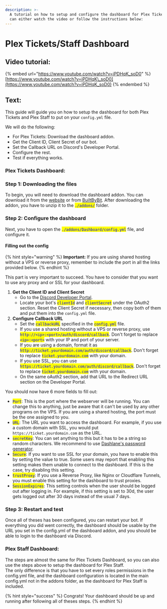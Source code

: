 ```yaml
---
description: >-
  A tutorial on how to setup and configure the dashboard for Plex Tickets. You
  can either watch the video or follow the instructions below:
---
```


# Plex Tickets/Staff Dashboard

## Video tutorial:

{% embed url="https://www.youtube.com/watch?v=iPDHqK_soD0" %}
[https://www.youtube.com/watch?v=iPDHqK\_soD0](https://www.youtube.com/watch?v=iPDHqK_soD0)
{% endembed %}

## Text:

This guide will guide you on how to setup the dashboard for both Plex Tickets and Plex Staff to put on your `config.yml` file.

We will do the following:

* For Plex Tickets: Download the dashboard addon.
* Get the Client ID, Client Secret of our bot.
* Set the Callback URL on Discord's Developer Portal.
* Configure the rest.
* Test if everything works.

### Plex Tickets Dashboard:

### Step 1: Downloading the files&#x20;

To begin, you will need to download the dashboard addon. You can download it from the [website](https://plexdevelopment.net/) or from [BuiltByBit](https://builtbybit.com/resources/plex-tickets-discord-ticket-bot.22209/). After downloading the addon, you have to unzip it to the <mark style="color:blue;">`./addons/`</mark> folder.

### Step 2: Configure the dashboard

Next, you have to open the <mark style="color:blue;">`./addons/Dashboard/config.yml`</mark> file, and configure it.

#### Filling out the config

{% hint style="warning" %}
**Important:** If you are using shared hosting without a VPS or reverse proxy, remember to include the port in all the links provided below.
{% endhint %}

This part is very important to succeed. You have to consider that you want to use any proxy and or SSL for your dashboard.&#x20;

1. **Get the Client ID and Client Secret**
   * Go to the [Discord Developer Portal](https://discord.com/developers/applications).
   * Locate your bot's <mark style="color:blue;">`clientId`</mark> and <mark style="color:blue;">`clientSecret`</mark> under the OAuth2 section. Reset the Client Secret if necessary, then copy both of them and put them into the `config.yml` file.
2. **Configure Callback URL**
   * Set the <mark style="color:blue;">`callbackURL`</mark> specified in the <mark style="color:blue;">`config.yml`</mark> file.&#x20;
   * If you use a shared hosting without a VPS or reverse proxy, use <mark style="color:blue;">`http://<ip>:<port>/auth/discord/callback`</mark>. Don't forget to replace <mark style="color:blue;">`<ip>:<port>`</mark> with your IP and port of your server.
   * If you are using a domain, format it as <mark style="color:blue;">`http://ticket.yourdomain.com/auth/discord/callback`</mark>. Don't forget to replace <mark style="color:blue;">`ticket.yourdomain.com`</mark> with your domain.
   * If you use SSL, you can use <mark style="color:blue;">`https://ticket.yourdomain.com/auth/discord/callback`</mark>. Don't forget to replace <mark style="color:blue;">`ticket.yourdomain.com`</mark> with your domain.
   * On the same oAuth2 section, add that URL to the Redirect URL section on the Developer Portal.

You should now have 6 more fields to fill out:

* <mark style="color:blue;">`Port`</mark>: This is the port where the webserver will be running. You can change this to anything, just be aware that it can't be used by any other programs on the VPS. If you are using a shared hosting, the port must be the one assigned to you.
* <mark style="color:blue;">`URL`</mark>: The URL you want to access the dashboard. For example, if you use a custom domain with SSL, you would put `https://ticket.yourdomain.com` as the URL.
* <mark style="color:blue;">`secretKey`</mark>: You can set anything to this but it has to be a string so random characters. We recommend to use [Dashlane's password generator](https://www.dashlane.com/features/password-generator).
* <mark style="color:blue;">`Secure`</mark>: If you want to use SSL for your domain, you have to enable this by setting the value to true. Some users may report that enabling this setting makes them unable to connect to the dashboard. If this is the case, try disabling this setting.
* <mark style="color:blue;">`trustProxy`</mark>: If you use a Reverse Proxy, like Nginx or Cloudflare Tunnels, you must enable this setting for the dashboard to trust proxies.
* <mark style="color:blue;">`SessionExpires`</mark>: This setting controls when the user should be logged out after logging in. For example, if this setting is set to 30d, the user gets logged out after 30 days instead of the usual 7 days.

### Step 3: Restart and test

Once all of theses has been configured, you can restart your bot. If everything you did went correctly, the dashboard should be usable by the URL you set in the config.yml of the dashboard addon, and you should be able to login to the dashboard via Discord.

### Plex Staff Dashboard:

The steps are almost the same for Plex Tickets Dashboard, so you can also use the steps above to setup the dashboard for Plex Staff.\
The only difference is that you have to set every roles permissions in the config.yml file, and the dashboard configuration is located in the main config.yml not in the addons folder, as the dashboard for Plex Staff is included.

{% hint style="success" %}
Congrats! Your dashboard should be up and running after following all of theses steps.
{% endhint %}
